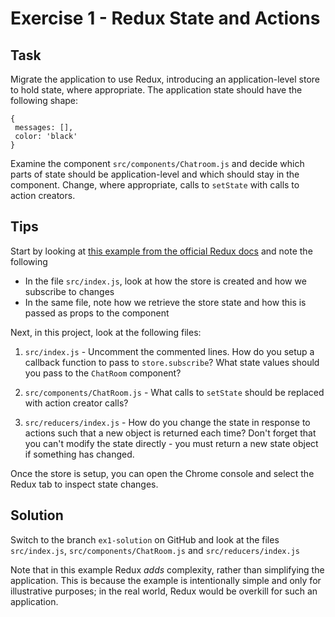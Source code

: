 # Exercise 1 - Redux State and Actions

## Task

Migrate the application to use Redux, introducing an application-level store to hold state, where appropriate. The application 
state should have the following shape:

```
{
 messages: [],
 color: 'black'
}
```

Examine the component `src/components/Chatroom.js` and decide which parts of state should be application-level and which should stay
in the component. Change, where appropriate, calls to `setState` with calls to action creators.

## Tips

Start by looking at [this example from the official Redux docs](https://github.com/reactjs/redux/tree/master/examples/counter) and note
the following 

- In the file `src/index.js`, look at how the store is created and how we subscribe to changes
- In the same file, note how we retrieve the store state and how this is passed as props to the component

Next, in this project, look at the following files:

1. `src/index.js` - Uncomment the commented lines. 
How do you setup a callback function to pass to `store.subscribe`? What state values should you pass to the `ChatRoom` component? 

2. `src/components/ChatRoom.js` - What calls to `setState` should be replaced with action creator calls?

3. `src/reducers/index.js` - How do you change the state in response to actions such that a new object is returned each time? Don't forget that you
can't modify the state directly - you must return a new state object if something has changed.

Once the store is setup, you can open the Chrome console and select the Redux tab to inspect state changes.

## Solution

Switch to the branch `ex1-solution` on GitHub and look at the files `src/index.js`, `src/components/ChatRoom.js` and `src/reducers/index.js` 

Note that in this example Redux *adds* complexity, rather than simplifying the application. This is because the 
example is intentionally simple and only for illustrative purposes; in the real world, Redux would be overkill for such an application.
